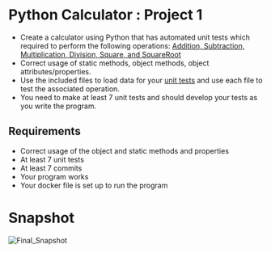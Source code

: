 # Python Calculator : Project 1

- Create a calculator using Python that has automated unit tests which required to perform the following operations: [Addition, Subtraction, Multiplication, Division, Square, and SquareRoot](./src/calc.py)  
- Correct usage of static methods, object methods, object attributes/properties.   
- Use the included files to load data for your [unit tests](./src/calctests.py) and use each file to test the associated operation.   
- You need to make at least 7 unit tests and should develop your tests as you write the program. 

## Requirements

- Correct usage of the object and static methods and properties
- At least 7 unit tests
- At least 7 commits
- Your program works
- Your docker file is set up to run the program

# Snapshot

![Final_Snapshot](https://user-images.githubusercontent.com/45910402/124525470-6952cb80-ddcd-11eb-8431-949ad776079f.JPG)

